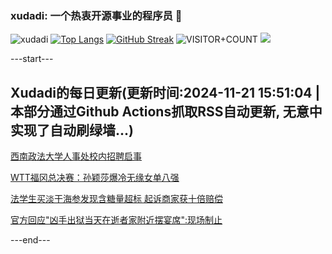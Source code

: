 ### xudadi: 一个热衷开源事业的程序员 👋

![xudadi](https://github-readme-stats-git-masterorgs-github-readme-stats-team.vercel.app/api?username=xudadi)
[![Top Langs](https://github-readme-stats.vercel.app/api/top-langs/?username=xudadi)](https://github.com/anuraghazra/github-readme-stats)
[![GitHub Streak](https://streak-stats.demolab.com?user=xudadi&locale=zh_Hans)](https://git.io/streak-stats)
![VISITOR+COUNT](https://komarev.com/ghpvc/?username=xudadi&label=VISITOR+COUNT)
![](https://raw.githubusercontent.com/xudadi/xudadi/main/assets/github-contribution-grid-snake.svg)


---start---

## Xudadi的每日更新(更新时间:2024-11-21 15:51:04 | 本部分通过Github Actions抓取RSS自动更新, 无意中实现了自动刷绿墙...)

[西南政法大学人事处校内招聘启事](https://www.gongkaoleida.com/article/2202427)

[WTT福冈总决赛：孙颖莎爆冷无缘女单八强](https://m.163.com/news/article/JHH6JU48053469LG.html)

[法学生买淡干海参发现含糖量超标 起诉商家获十倍赔偿](https://m.163.com/news/article/JHH2SAB90514R9KQ.html)

[官方回应"凶手出狱当天在逝者家附近摆宴席":现场制止](https://m.163.com/news/article/JHH050QP051492T3.html)

---end---
